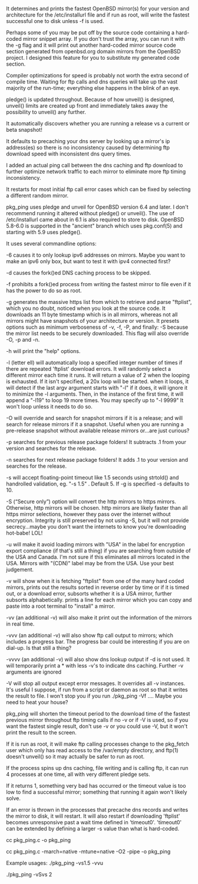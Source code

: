 It determines and prints the fastest OpenBSD mirror(s) for your version and architecture for the /etc/installurl file and if run 
as root, will write the fastest successful one to disk unless -f is used.

Perhaps some of you may be put off by the source code containing a hard-coded mirror snippet array.
If you don't trust the array, you can run it with the -g flag and it will print out another hard-coded
mirror source code section generated from openbsd.org domain mirrors from the OpenBSD project.
I designed this feature for you to substitute my generated code section.

Compiler optimizations for speed is probably not worth the extra second of compile time. Waiting for ftp calls and dns queries will take up the vast majority of the
run-time; everything else happens in the blink of an eye.

pledge() is updated throughout. Because of how unveil() is designed, unveil() limits are created up front and
immediately takes away the possibility to unveil() any further.

It automatically discovers whether you are running a release vs a current or beta snapshot!

It defaults to precaching your dns server by looking up a mirror's ip address(es)
so there is no inconsistency caused by determining ftp download speed with inconsistent dns query times.

I added an actual ping call between the dns caching and ftp download to further optimize network traffic to each mirror
to eliminate more ftp timing inconsistency.

It restarts for most initial ftp call error cases which can be fixed by selecting a different random mirror.

pkg_ping uses pledge and unveil for OpenBSD version 6.4 and later. I don't recommend running it altered without pledge() or unveil().
The use of /etc/installurl came about in 6.1 is also required to store to disk.
OpenBSD 5.8-6.0 is supported in the "ancient" branch which uses pkg.conf(5) and starting with 5.9 uses pledge().

It uses several commandline options:

-6 causes it to only lookup ipv6 addresses on mirrors.
   Maybe you want to make an ipv6 only box, but want to test it with ipv4 connected first?

-d causes the fork()ed DNS caching process to be skipped.

-f prohibits a fork()ed process from writing the fastest mirror to file even if it has the power to do so as root.

-g generates the massive https list from which to retrieve and parse "ftplist", which you no doubt, noticed when
   you look at the source code. It downloads an 11 byte timestamp which is in all mirrors, whereas not all mirrors
   might have snapshots of your architecture or version. It presets options such as minimum verboseness of -v, 
   -f, -P, and finally: -S because the mirror list needs to be securely downloaded. This flag will also override -O, -p and -n.

-h will print the "help" options.

-l (letter ell) will automatically loop a specified integer number of times if there are repeated 'ftplist' download errors.
   It will randomly select a different mirror each time it runs.
   It will return a value of 2 when the looping is exhausted. If it isn't specified, a 20x loop will be started.
   when it loops, it will detect if the last argv argument starts with "-l" if it does, it will ignore it to minimize the
   -l arguments. Then, in the instance of the first time, it will append a "-l19" to loop 19 more times.
   You may specify up to "-l 9999" It won't loop unless it needs to do so. 

-O will override and search for snapshot mirrors if it is a release; and will search for release mirrors if it a snapshot.
   Useful when you are running a pre-release snapshot without available release mirrors or...are just curious?

-p searches for previous release package folders! It subtracts .1 from your version and searches for the release.

-n searches for next release package folders! It adds .1 to your version and searches for the release.

-s will accept floating-point timeout like 1.5 seconds using strtold() and handrolled validation, eg. "-s 1.5" . Default 5.
   If -g is specified -s defaults to 10.

-S (“Secure only”) option will convert the http mirrors to https mirrors. Otherwise, http mirrors will be chosen.
   http mirrors are likely faster than all https mirror selections, however they pass over the internet without encryption.
   Integrity is still preserved by not using -S, but it will not provide secrecy...maybe you don't want the internets to know you're downloading hot-babe! LOL!

-u will make it avoid loading mirrors with "USA" in the label for encryption export compliance
   (if that's still a thing) if you are searching from outside of the USA and Canada.
   I'm not sure if this eliminates all mirrors located in the USA. Mirrors with "(CDN)" label may be from the USA. Use your best judgement.

-v will show when it is fetching "ftplist" from one of the many hard coded mirrors, prints out the results 
   sorted in reverse order by time or if it is timed out, or a download error,
   subsorts whether it is a USA mirror, further subsorts alphabetically.
   prints a line for each mirror which you can copy and paste into a root terminal to "install" a mirror.
   
-vv (an additional -v) will also make it print out the information of the mirrors in real time.

-vvv (an additional -v) will also show ftp call output to mirrors; which includes a progress bar.
     The progress bar could be interesting if you are on dial-up. Is that still a thing?

-vvvv (an additional -v) will also show dns lookup output if -d is not used. It will temporarily print a * with less -v's to indicate dns caching.
      Further -v arguments are ignored

-V will stop all output except error messages. It overrides all -v instances.
   It's useful I suppose, if run from a script or daemon as root so that it writes the result to file.
   I won't stop you if you run ./pkg_ping -Vf .... Maybe you need to heat your house?

pkg_ping will shorten the timeout period to the download time of the fastest previous mirror throughout ftp timing calls
if no -v or if -V is used, so if you want the fastest single result, don't use -v or you could use -V, but it won't print the result to the screen.

If it is run as root, it will make ftp calling processes change to the pkg_fetch user which only has read access to the /var/empty directory,
and ftp(1) doesn't unveil() so it may actually be safer to run as root.

If the process spins up dns caching, file writing and is calling ftp, it can run 4 processes at one time, all with very different pledge sets.

If it returns 1, something very bad has occurred or the timeout value is too low to find a successful mirror;
something that running it again won't likely solve.

If an error is thrown in the processes that precache dns records and writes the mirror to disk, it will restart.
It will also restart if downloading 'ftplist' becomes unresponsive past a wait time defined in 'timeout0'.
'timeout0' can be extended by defining a larger -s value than what is hard-coded.

cc pkg_ping.c -o pkg_ping

cc pkg_ping.c -march=native -mtune=native -O2 -pipe -o pkg_ping

Example usages:
./pkg_ping -vs1.5 -vvu

./pkg_ping -vSvs 2
